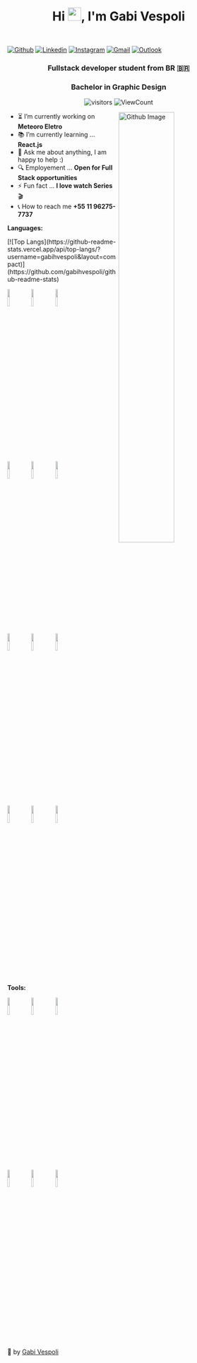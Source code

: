 <h1 align="center">Hi <img src="https://raw.githubusercontent.com/iampavangandhi/iampavangandhi/master/gifs/Hi.gif" width="30px">, I'm Gabi Vespoli</h1>
 <p align="center"><br/>

  [![Github](https://img.shields.io/badge/-Github-000?style=flat&logo=Github&logoColor=white)](https://github.com/gabihvespoli)
  [![Linkedin](https://img.shields.io/badge/-LinkedIn-blue?style=flat&logo=Linkedin&logoColor=white)](https://www.linkedin.com/in/gabihvespoli/)
  [![Instagram](https://img.shields.io/badge/-Instagram-c13584?style=flat&labelColor=c13584&logo=instagram&logoColor=white)](https://www.instagram.com/gabihvespoli/)
  [![Gmail](https://img.shields.io/badge/-Gmail-c14438?style=flat&logo=Gmail&logoColor=white)](mailto:gabiat3@gmail.com)
  [![Outlook](https://img.shields.io/badge/-Outlook-0078D4?style=flat&logo=Microsoft-Outlook&logoColor=white)](mailto:gabiat3@hotmail.com)
</p>

<h3 align="center">Fullstack developer student from BR 🇧🇷</h3>
<h3 align="center">Bachelor in Graphic Design</h3>

<p align="center">
  <img alt="visitors" src="https://visitor-badge.glitch.me/badge?page_id=gabihvespoli.gabihvespoli" />
  <img alt="ViewCount" src="https://views.whatilearened.today/views/github/gabihvespoli/gabihvespoli.svg" />
</p>

<img width="50%" align="right" alt="Github Image" src="https://media.giphy.com/media/L8K62iTDkzGX6/giphy.gif" />

- ⏳ I’m currently working on **Meteoro Eletro**
- 📚 I’m currently learning ... **React.js**
- 💬 Ask me about anything, I am happy to help :)
- 🔍 Employement ... **Open for Full Stack opportunities**
- ⚡ Fun fact ... **I love watch Series** 🎬 
- 📞 How to reach me **+55 11 96275-7737**

**Languages:** 

<p>
  [![Top Langs](https://github-readme-stats.vercel.app/api/top-langs/?username=gabihvespoli&layout=compact)](https://github.com/gabihvespoli/github-readme-stats)
  
  <code><img width="10%" src="https://www.vectorlogo.zone/logos/reactjs/reactjs-ar21.svg"></code>
  <code><img width="10%" src="https://www.vectorlogo.zone/logos/w3_html5/w3_html5-ar21.svg"></code>
  <code><img width="10%" src="https://www.vectorlogo.zone/logos/netlifyapp_watercss/netlifyapp_watercss-ar21.svg"></code>
  <br />
  <code><img width="10%" src="https://www.vectorlogo.zone/logos/getbootstrap/getbootstrap-ar21.svg"></code>
  <code><img width="10%" src="https://www.vectorlogo.zone/logos/git-scm/git-scm-ar21.svg"></code>
  <code><img width="10%" src="https://www.vectorlogo.zone/logos/github/github-ar21.svg"></code>
  <br />
  <code><img width="10%" src="https://www.vectorlogo.zone/logos/mysql/mysql-ar21.svg"></code>
  <code><img width="10%" src="https://www.vectorlogo.zone/logos/php/php-icon.svg"></code>
  <code><img width="10%" src="https://www.vectorlogo.zone/logos/json/json-ar21.svg"></code>
  <br />
  <code><img width="10%" src="https://www.vectorlogo.zone/logos/javascript/javascript-horizontal.svg"></code>
  <code><img width="10%" src="https://www.vectorlogo.zone/logos/npmjs/npmjs-ar21.svg"></code>
  <code><img width="10%" src="https://www.vectorlogo.zone/logos/nodejs/nodejs-ar21.svg"></code>
</p>

**Tools:** 
<p align="left">
  <code><img width="10%" src="https://www.vectorlogo.zone/logos/discordapp/discordapp-icon.svg"></code>
  <code><img width="10%" src="https://www.vectorlogo.zone/logos/slack/slack-icon.svg"></code>
  <code><img width="10%" src="https://www.vectorlogo.zone/logos/visualstudio_code/visualstudio_code-icon.svg"></code>
  <br />
  <code><img width="10%" src="https://www.vectorlogo.zone/logos/linux/linux-icon.svg"></code>
  <code><img width="10%" src="https://www.vectorlogo.zone/logos/ubuntu/ubuntu-icon.svg"></code>
  <code><img width="10%" src="https://www.vectorlogo.zone/logos/microsoft/microsoft-icon.svg"></code>
</p>


💜 by [Gabi Vespoli](https://github.com/gabihvespoli)